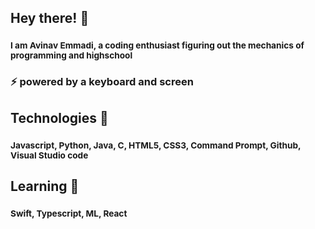 ## **Hey there! 👋**
### <sub>I am Avinav Emmadi, a coding enthusiast figuring out the mechanics of programming and highschool
### ⚡ powered by a keyboard and screen</sub>
###
## **Technologies 💬**
### <sub>Javascript, Python, Java, C, HTML5, CSS3, Command Prompt, Github, Visual Studio code</sub>
###
## **Learning 🌱**
### <sub>Swift, Typescript, ML, React</sub>
###
<!--
**aviemmadi/aviemmadi** is a ✨ _special_ ✨ repository because its `README.md` (this file) appears on your GitHub profile.

Here are some ideas to get you started:

- 🔭 I’m currently working on ...
- 🌱 I’m currently learning ...
- 👯 I’m looking to collaborate on ...
- 🤔 I’m looking for help with ...
- 💬 Ask me about ...
- 📫 How to reach me: ...
- 😄 Pronouns: ...
- ⚡ Fun fact: ...
-->
